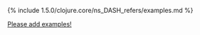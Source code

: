 {% include 1.5.0/clojure.core/ns_DASH_refers/examples.md %}

[Please add examples!](https://github.com/arrdem/grimoire/edit/master/_includes/1.6.0/clojure.core/ns_DASH_refers/examples.md)
